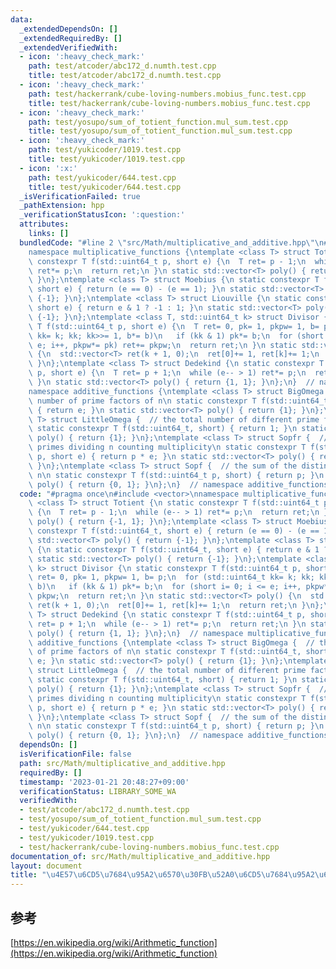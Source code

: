 ```yaml
---
data:
  _extendedDependsOn: []
  _extendedRequiredBy: []
  _extendedVerifiedWith:
  - icon: ':heavy_check_mark:'
    path: test/atcoder/abc172_d.numth.test.cpp
    title: test/atcoder/abc172_d.numth.test.cpp
  - icon: ':heavy_check_mark:'
    path: test/hackerrank/cube-loving-numbers.mobius_func.test.cpp
    title: test/hackerrank/cube-loving-numbers.mobius_func.test.cpp
  - icon: ':heavy_check_mark:'
    path: test/yosupo/sum_of_totient_function.mul_sum.test.cpp
    title: test/yosupo/sum_of_totient_function.mul_sum.test.cpp
  - icon: ':heavy_check_mark:'
    path: test/yukicoder/1019.test.cpp
    title: test/yukicoder/1019.test.cpp
  - icon: ':x:'
    path: test/yukicoder/644.test.cpp
    title: test/yukicoder/644.test.cpp
  _isVerificationFailed: true
  _pathExtension: hpp
  _verificationStatusIcon: ':question:'
  attributes:
    links: []
  bundledCode: "#line 2 \"src/Math/multiplicative_and_additive.hpp\"\n#include <vector>\n\
    namespace multiplicative_functions {\ntemplate <class T> struct Totient {\n static\
    \ constexpr T f(std::uint64_t p, short e) {\n  T ret= p - 1;\n  while (e-- > 1)\
    \ ret*= p;\n  return ret;\n }\n static std::vector<T> poly() { return {-1, 1};\
    \ }\n};\ntemplate <class T> struct Moebius {\n static constexpr T f(std::uint64_t,\
    \ short e) { return (e == 0) - (e == 1); }\n static std::vector<T> poly() { return\
    \ {-1}; }\n};\ntemplate <class T> struct Liouville {\n static constexpr T f(std::uint64_t,\
    \ short e) { return e & 1 ? -1 : 1; }\n static std::vector<T> poly() { return\
    \ {-1}; }\n};\ntemplate <class T, std::uint64_t k> struct Divisor {\n static constexpr\
    \ T f(std::uint64_t p, short e) {\n  T ret= 0, pk= 1, pkpw= 1, b= p;\n  for (std::uint64_t\
    \ kk= k; kk; kk>>= 1, b*= b)\n   if (kk & 1) pk*= b;\n  for (short i= 0; i <=\
    \ e; i++, pkpw*= pk) ret+= pkpw;\n  return ret;\n }\n static std::vector<T> poly()\
    \ {\n  std::vector<T> ret(k + 1, 0);\n  ret[0]+= 1, ret[k]+= 1;\n  return ret;\n\
    \ }\n};\ntemplate <class T> struct Dedekind {\n static constexpr T f(std::uint64_t\
    \ p, short e) {\n  T ret= p + 1;\n  while (e-- > 1) ret*= p;\n  return ret;\n\
    \ }\n static std::vector<T> poly() { return {1, 1}; }\n};\n}  // namespace multiplicative_functions\n\
    namespace additive_functions {\ntemplate <class T> struct BigOmega {  // the total\
    \ number of prime factors of n\n static constexpr T f(std::uint64_t, short e)\
    \ { return e; }\n static std::vector<T> poly() { return {1}; }\n};\ntemplate <class\
    \ T> struct LittleOmega {  // the total number of different prime factors of n\n\
    \ static constexpr T f(std::uint64_t, short) { return 1; }\n static std::vector<T>\
    \ poly() { return {1}; }\n};\ntemplate <class T> struct Sopfr {  // the sum of\
    \ primes dividing n counting multiplicity\n static constexpr T f(std::uint64_t\
    \ p, short e) { return p * e; }\n static std::vector<T> poly() { return {0, 1};\
    \ }\n};\ntemplate <class T> struct Sopf {  // the sum of the distinct primes dividing\
    \ n\n static constexpr T f(std::uint64_t p, short) { return p; }\n static std::vector<T>\
    \ poly() { return {0, 1}; }\n};\n}  // namespace additive_functions\n"
  code: "#pragma once\n#include <vector>\nnamespace multiplicative_functions {\ntemplate\
    \ <class T> struct Totient {\n static constexpr T f(std::uint64_t p, short e)\
    \ {\n  T ret= p - 1;\n  while (e-- > 1) ret*= p;\n  return ret;\n }\n static std::vector<T>\
    \ poly() { return {-1, 1}; }\n};\ntemplate <class T> struct Moebius {\n static\
    \ constexpr T f(std::uint64_t, short e) { return (e == 0) - (e == 1); }\n static\
    \ std::vector<T> poly() { return {-1}; }\n};\ntemplate <class T> struct Liouville\
    \ {\n static constexpr T f(std::uint64_t, short e) { return e & 1 ? -1 : 1; }\n\
    \ static std::vector<T> poly() { return {-1}; }\n};\ntemplate <class T, std::uint64_t\
    \ k> struct Divisor {\n static constexpr T f(std::uint64_t p, short e) {\n  T\
    \ ret= 0, pk= 1, pkpw= 1, b= p;\n  for (std::uint64_t kk= k; kk; kk>>= 1, b*=\
    \ b)\n   if (kk & 1) pk*= b;\n  for (short i= 0; i <= e; i++, pkpw*= pk) ret+=\
    \ pkpw;\n  return ret;\n }\n static std::vector<T> poly() {\n  std::vector<T>\
    \ ret(k + 1, 0);\n  ret[0]+= 1, ret[k]+= 1;\n  return ret;\n }\n};\ntemplate <class\
    \ T> struct Dedekind {\n static constexpr T f(std::uint64_t p, short e) {\n  T\
    \ ret= p + 1;\n  while (e-- > 1) ret*= p;\n  return ret;\n }\n static std::vector<T>\
    \ poly() { return {1, 1}; }\n};\n}  // namespace multiplicative_functions\nnamespace\
    \ additive_functions {\ntemplate <class T> struct BigOmega {  // the total number\
    \ of prime factors of n\n static constexpr T f(std::uint64_t, short e) { return\
    \ e; }\n static std::vector<T> poly() { return {1}; }\n};\ntemplate <class T>\
    \ struct LittleOmega {  // the total number of different prime factors of n\n\
    \ static constexpr T f(std::uint64_t, short) { return 1; }\n static std::vector<T>\
    \ poly() { return {1}; }\n};\ntemplate <class T> struct Sopfr {  // the sum of\
    \ primes dividing n counting multiplicity\n static constexpr T f(std::uint64_t\
    \ p, short e) { return p * e; }\n static std::vector<T> poly() { return {0, 1};\
    \ }\n};\ntemplate <class T> struct Sopf {  // the sum of the distinct primes dividing\
    \ n\n static constexpr T f(std::uint64_t p, short) { return p; }\n static std::vector<T>\
    \ poly() { return {0, 1}; }\n};\n}  // namespace additive_functions\n"
  dependsOn: []
  isVerificationFile: false
  path: src/Math/multiplicative_and_additive.hpp
  requiredBy: []
  timestamp: '2023-01-21 20:48:27+09:00'
  verificationStatus: LIBRARY_SOME_WA
  verifiedWith:
  - test/atcoder/abc172_d.numth.test.cpp
  - test/yosupo/sum_of_totient_function.mul_sum.test.cpp
  - test/yukicoder/644.test.cpp
  - test/yukicoder/1019.test.cpp
  - test/hackerrank/cube-loving-numbers.mobius_func.test.cpp
documentation_of: src/Math/multiplicative_and_additive.hpp
layout: document
title: "\u4E57\u6CD5\u7684\u95A2\u6570\u30FB\u52A0\u6CD5\u7684\u95A2\u6570"
---
```

## 参考
[https://en.wikipedia.org/wiki/Arithmetic_function](https://en.wikipedia.org/wiki/Arithmetic_function)